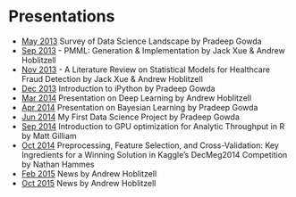 Presentations
=============
* [May 2013](may2013) Survey of Data Science Landscape by Pradeep Gowda
* [Sep 2013](sep2013) - PMML: Generation & Implementation by Jack Xue & Andrew Hoblitzell
* [Nov 2013](nov2013) - A Literature Review on Statistical Models for Healthcare Fraud Detection by Jack Xue & Andrew Hoblitzell
* [Dec 2013](dec2013) Introduction to iPython by Pradeep Gowda
* [Mar 2014](mar2014) Presentation on Deep Learning by Andrew Hoblitzell
* [Apr 2014](oct2014) Presentation on Bayesian Learning  by Pradeep Gowda
* [Jun 2014](jun2014) My First Data Science Project by Pradeep Gowda
* [Sep 2014](sep2014) Introduction to GPU optimization for Analytic Throughput in R by Matt Gilliam
* [Oct 2014](oct2014) Preprocessing, Feature Selection, and Cross-Validation: Key Ingredients for a Winning Solution in Kaggle’s DecMeg2014 Competition by Nathan Hammes
* [Feb 2015](feb2015) News by Andrew Hoblitzell
* [Oct 2015](oct2015) News by Andrew Hoblitzell
